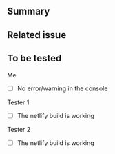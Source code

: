 <!-- IMPORTANT: If this is a breaking change or a backwards compatible feature, please prefix the title of this PR with **Breaking:** or **Feature:** -->

## Summary

<!-- Some context about this PR: screenshots and links to the docs are appreciate -->

## Related issue

<!-- Paste the github issue here -->

## To be tested

Me
- [ ] No error/warning in the console

Tester 1

- [ ] The netlify build is working
  <!-- Put here everything that the reviewer 1 should test to be sure that everything is working properly -->

Tester 2

- [ ] The netlify build is working
  <!-- Put here everything that the reviewer 2 should test to be sure that everything is working properly -->

